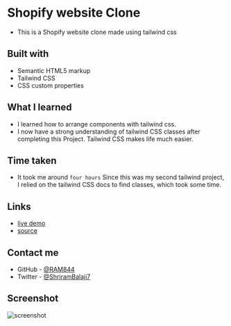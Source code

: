 # Shopify website Clone

- This is a Shopify website clone made using tailwind css


## Built with

- Semantic HTML5 markup
- Tailwind CSS
- CSS custom properties


## What I learned
- I learned how to arrange components with tailwind css.
- I now have a strong understanding of tailwind CSS classes after completing this Project. Tailwind CSS makes life much easier.

## Time taken
- It took me around `` four hours `` Since this was my second tailwind project, I relied on the tailwind CSS docs to find classes, which took some time.



## Links
- [live demo](https://shopify-clone-by-shriram.netlify.app/#)
- [source](https://github.com/RAM844/Shopify-website-clone)


## Contact me
- GitHub - [@RAM844](https://github.com/RAM844)
- Twitter - [@ShriramBalaji7](https://www.twitter.com/ShriramBalaji7)

## Screenshot

![screenshot](./assets/screenshot.png)